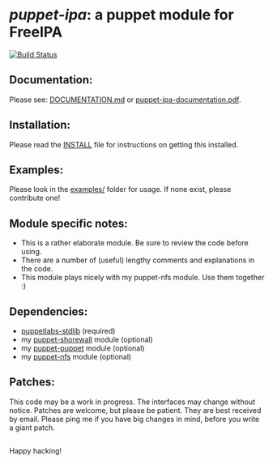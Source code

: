 # *puppet-ipa*: a puppet module for FreeIPA

[![Build Status](https://secure.travis-ci.org/purpleidea/puppet-ipa.png)](http://travis-ci.org/purpleidea/puppet-ipa)

## Documentation:
Please see: [DOCUMENTATION.md](DOCUMENTATION.md) or [puppet-ipa-documentation.pdf](puppet-ipa-documentation.pdf).

## Installation:
Please read the [INSTALL](INSTALL) file for instructions on getting this installed.

## Examples:
Please look in the [examples/](examples/) folder for usage. If none exist, please contribute one!

## Module specific notes:
* This is a rather elaborate module. Be sure to review the code before using.
* There are a number of (useful) lengthy comments and explanations in the code.
* This module plays nicely with my puppet-nfs module. Use them together :)

## Dependencies:
* [puppetlabs-stdlib](https://github.com/puppetlabs/puppetlabs-stdlib) (required)
* my [puppet-shorewall](https://github.com/purpleidea/puppet-shorewall) module (optional)
* my [puppet-puppet](https://github.com/purpleidea/puppet-puppet) module (optional)
* my [puppet-nfs](https://github.com/purpleidea/puppet-nfs) module (optional)

## Patches:
This code may be a work in progress. The interfaces may change without notice.
Patches are welcome, but please be patient. They are best received by email.
Please ping me if you have big changes in mind, before you write a giant patch.

##

Happy hacking!

